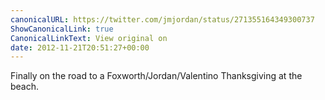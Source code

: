 ```yaml
---
canonicalURL: https://twitter.com/jmjordan/status/271355164349300737
ShowCanonicalLink: true
CanonicalLinkText: View original on
date: 2012-11-21T20:51:27+00:00
---
```

Finally on the road to a Foxworth/Jordan/Valentino Thanksgiving at the beach.